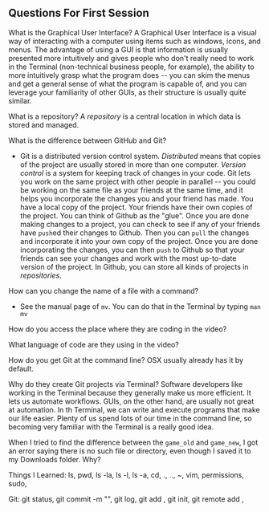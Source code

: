 Questions For First Session
---------------------------

What is the Graphical User Interface?
  A Graphical User Interface is a visual way of interacting with a
  computer using items such as windows, icons, and menus. The advantage of using
  a GUI is that information is usually presented more intuitively and gives
  people who don't really need to work in the Terminal (non-technical business
  people, for example), the ability to more intuitively grasp what the program
  does -- you can skim the menus and get a general sense of what the program is
  capable of, and you can leverage your familiarity of other GUIs, as their
  structure is usually quite similar.

What is a repository?
  A *repository* is a central location in which data is stored and managed.

What is the difference between GitHub and Git?
  - Git is a distributed version control system. *Distributed* means that copies
  of the project are usually stored in more than one computer. *Version control*
  is a system for keeping track of changes in your code. Git lets you work on the
  same project with other people in parallel -- you could be working on the same
  file as your friends at the same time, and it helps you incorporate the changes
  you and your friend has made.  You have a local copy of the project. Your friends
  have their own copies of the project. You can think of Github as the "glue". Once
  you are done making changes to a project, you can check to see if any of your
  friends have `push`ed their changes to Github. Then you can `pull` the changes
  and incorporate it into your own copy of the project. Once you are done
  incorporating the changes, you can then `push` to Github so that your friends
  can see your changes and work with the most up-to-date version of the project.
  In Github, you can store all kinds of projects in *repositories*.

How can you change the name of a file with a command?
  - See the manual page of `mv`. You can do that in the Terminal by typing `man mv`

How do you access the place where they are coding in the video?

What language of code are they using in the video?

How do you get Git at the command line?
  OSX usually already has it by default.

Why do they create Git projects via Terminal?
  Software developers like working in the Terminal because they generally make
  us more efficient. It lets us automate workflows. GUIs, on the other hand, are
  usually not great at automation. In th Terminal, we can write and execute
  programs that make our life easier. Plenty of us spend lots of our time in
  the command line, so becoming very familiar with the Terminal is a really
  good idea.

When I tried to find the difference between the `game_old` and `game_new`, I
got an error saying there is no such file or directory, even though I saved it
to my Downloads folder. Why?

Things I Learned:
ls, pwd, ls -la, ls -l, ls -a, cd, ., .., ~, vim, permissions, sudo, 

Git: git status, git commit -m "<message>", git log, git add <file>, git init, 
git remote add <remote name> <url>,  
